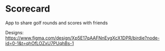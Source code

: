 # Scorecard
App to share golf rounds and scores with friends

Designs: https://www.figma.com/design/Xp5E17qAAFNnEygXcX1DPR/birdie?node-id=0-1&t=qhOfLOZxU7PUqhBs-1
